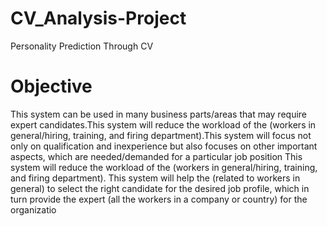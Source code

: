 # CV_Analysis-Project
Personality Prediction Through CV
# Objective
This system can be used in many business parts/areas that may require expert candidates.This system will reduce the workload of the (workers in general/hiring, training, and firing department).This system will focus not only on qualification and inexperience but also focuses on other important aspects, which are needed/demanded for a particular job position
This system will reduce the workload of the (workers in general/hiring, training, and firing department).
This system will help the (related to workers in general) to select the right candidate for the desired job profile, which in turn provide the expert (all the workers in a company or country) for the organizatio
